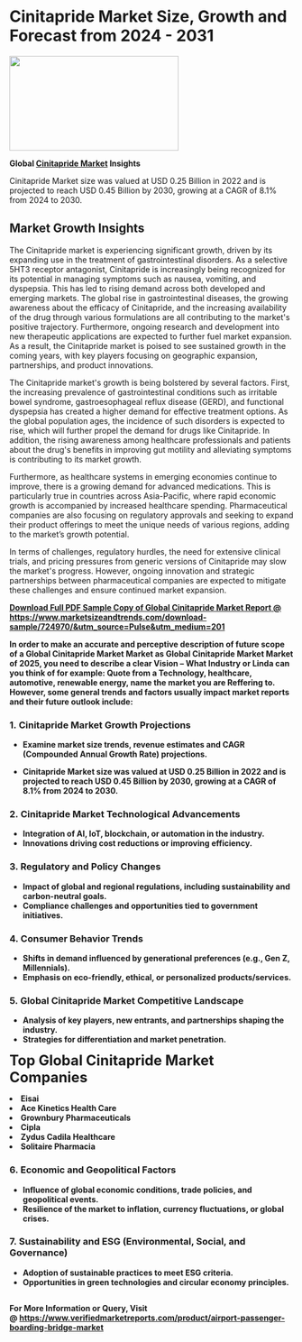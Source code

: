 <H1>Cinitapride Market Size, Growth and Forecast from 2024 - 2031</H1><img class="aligncenter size-medium wp-image-584254" src="https://thirdeyenews.in/wp-content/uploads/2024/09/Global-Market-Research-300x168.jpeg" alt="" width="300" height="168" /><p><strong>Global&nbsp;<a href="https://www.marketsizeandtrends.com/download-sample/724970/&amp;utm_source=Pulse&amp;utm_medium=201">Cinitapride Market</a> Insights</strong></p><p>Cinitapride Market size was valued at USD 0.25 Billion in 2022 and is projected to reach USD 0.45 Billion by 2030, growing at a CAGR of 8.1% from 2024 to 2030.</p><p><h2>Market Growth Insights</h2> <p>The Cinitapride market is experiencing significant growth, driven by its expanding use in the treatment of gastrointestinal disorders. As a selective 5HT3 receptor antagonist, Cinitapride is increasingly being recognized for its potential in managing symptoms such as nausea, vomiting, and dyspepsia. This has led to rising demand across both developed and emerging markets. The global rise in gastrointestinal diseases, the growing awareness about the efficacy of Cinitapride, and the increasing availability of the drug through various formulations are all contributing to the market's positive trajectory. Furthermore, ongoing research and development into new therapeutic applications are expected to further fuel market expansion. As a result, the Cinitapride market is poised to see sustained growth in the coming years, with key players focusing on geographic expansion, partnerships, and product innovations.</p> <p><strong><a href="#"></a></strong></p> <p>The Cinitapride market's growth is being bolstered by several factors. First, the increasing prevalence of gastrointestinal conditions such as irritable bowel syndrome, gastroesophageal reflux disease (GERD), and functional dyspepsia has created a higher demand for effective treatment options. As the global population ages, the incidence of such disorders is expected to rise, which will further propel the demand for drugs like Cinitapride. In addition, the rising awareness among healthcare professionals and patients about the drug's benefits in improving gut motility and alleviating symptoms is contributing to its market growth.</p> <p>Furthermore, as healthcare systems in emerging economies continue to improve, there is a growing demand for advanced medications. This is particularly true in countries across Asia-Pacific, where rapid economic growth is accompanied by increased healthcare spending. Pharmaceutical companies are also focusing on regulatory approvals and seeking to expand their product offerings to meet the unique needs of various regions, adding to the market’s growth potential.</p> <p>In terms of challenges, regulatory hurdles, the need for extensive clinical trials, and pricing pressures from generic versions of Cinitapride may slow the market's progress. However, ongoing innovation and strategic partnerships between pharmaceutical companies are expected to mitigate these challenges and ensure continued market expansion.</p> <p><strong><a href="#"></p><p><span class=""><strong>Download Full PDF Sample Copy of Global Cinitapride Market Report</strong> @ <a href="https://www.marketsizeandtrends.com/download-sample/724970/&amp;utm_source=Pulse&amp;utm_medium=201" target="_blank">https://www.marketsizeandtrends.com/download-sample/724970/&amp;utm_source=Pulse&amp;utm_medium=201</a></span></p><p>In order to make an accurate and perceptive description of future scope of a Global&nbsp;Cinitapride Market Market as Global&nbsp;Cinitapride Market Market of 2025, you need to describe a clear Vision &ndash; What Industry or Linda can you think of for example: Quote from a Technology, healthcare, automotive, renewable energy, name the market you are Reffering to. However, some general trends and factors usually impact market reports and their future outlook include:</p><h3>1.&nbsp;<strong>Cinitapride Market Growth Projections</strong></h3><ul><li>Examine market size trends, revenue estimates and CAGR (Compounded Annual Growth Rate) projections.</li><li><p>Cinitapride Market size was valued at USD 0.25 Billion in 2022 and is projected to reach USD 0.45 Billion by 2030, growing at a CAGR of 8.1% from 2024 to 2030.</p></li></ul><h3>2.&nbsp;<strong>Cinitapride Market Technological Advancements</strong></h3><ul><li>Integration of AI, IoT, blockchain, or automation in the industry.</li><li>Innovations driving cost reductions or improving efficiency.</li></ul><h3>3.&nbsp;<strong>Regulatory and Policy Changes</strong></h3><ul><li>Impact of global and regional regulations, including sustainability and carbon-neutral goals.</li><li>Compliance challenges and opportunities tied to government initiatives.</li></ul><h3>4.&nbsp;<strong>Consumer Behavior Trends</strong></h3><ul><li>Shifts in demand influenced by generational preferences (e.g., Gen Z, Millennials).</li><li>Emphasis on eco-friendly, ethical, or personalized products/services.</li></ul><h3>5.&nbsp;<strong>Global Cinitapride Market Competitive Landscape</strong></h3><ul><li>Analysis of key players, new entrants, and partnerships shaping the industry.</li><li>Strategies for differentiation and market penetration.</li></ul><p data-pm-slice="1 1 []"><span style="color: inherit; font-family: inherit; font-size: 25px;">Top Global Cinitapride Market Companies</span></p><div class="" data-test-id=""><p><li>Eisai</li><li> Ace Kinetics Health Care</li><li> Grownbury Pharmaceuticals</li><li> Cipla</li><li> Zydus Cadila Healthcare</li><li> Solitaire Pharmacia</li></p></div><h3>6.&nbsp;<strong>Economic and Geopolitical Factors</strong></h3><ul><li>Influence of global economic conditions, trade policies, and geopolitical events.</li><li>Resilience of the market to inflation, currency fluctuations, or global crises.</li></ul><h3>7.&nbsp;<strong>Sustainability and ESG (Environmental, Social, and Governance)</strong></h3><ul><li>Adoption of sustainable practices to meet ESG criteria.</li><li>Opportunities in green technologies and circular economy principles.</li></ul><h2><strong style="font-size: 14px;">For More Information or Query, Visit @&nbsp;</strong><a style="background-color: #ffffff; font-size: 14px;" href="https://www.marketsizeandtrends.com/report/cinitapride-market/" target="_blank">https://www.verifiedmarketreports.com/product/airport-passenger-boarding-bridge-market</a></h2>
